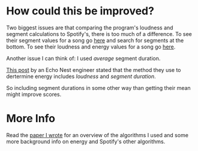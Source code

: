 # How could this be improved?
Two biggest issues are that comparing the program's loudness and segment calculations to Spotify's, there is too much of a difference.
To see their segment values for a song go [here](https://beta.developer.spotify.com/console/get-audio-analysis-track/) and search for segments at the bottom.
To see their loudness and energy values for a song go [here](https://beta.developer.spotify.com/console/get-audio-features-track/).

Another issue I can think of:
I used *average* segment duration.

[This post](http://runningwithdata.com/post/1321504427/danceability-and-energy) by an Echo Nest engineer
stated that the method they use to dertermine energy includes *loudness* and *segment duration*.

So including segment durations in some other way than getting their mean might improve scores.

# More Info
Read the [paper I wrote](https://docs.google.com/document/d/1kR4edoyA91zsXFrXSqMmjHypDKiKsq-uJGwpeKTT2nA/edit?usp=sharing)
for an overview of the algorithms I used and some more background info on energy and Spotify's other algorithms.
